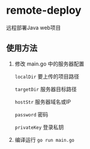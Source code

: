# remote-deploy

远程部署Java web项目

## 使用方法

1. 修改 main.go 中的服务器配置

    `localDir` 要上传的项目路径
    
    `targetDir` 服务器目标路径

    `hostStr` 服务器域名或IP

    `password` 密码

    `privateKey` 登录私钥

2. 编译运行 `go run main.go`